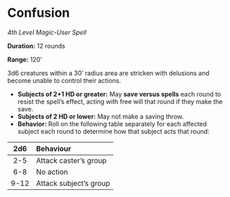 # Confusion

*4th Level Magic-User Spell*

**Duration:** 12 rounds

**Range:** 120’

3d6 creatures within a 30’ radius area are stricken with delusions and become unable to control their actions.

- **Subjects of 2+1 HD or greater:** May **save versus spells** each round to resist the spell’s effect, acting with free will that round if they make the save.
- **Subjects of 2 HD or lower:** May not make a saving throw.
- **Behavior:** Roll on the following table separately for each affected subject each round to determine how that subject acts that round:

| 2d6  | Behaviour              |
| :--: | :--------------------- |
| 2-5  | Attack caster’s group  |
| 6-8  | No action              |
| 9-12 | Attack subject’s group |